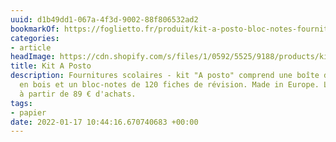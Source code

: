 ```yaml
---
uuid: d1b49dd1-067a-4f3d-9002-88f806532ad2
bookmarkOf: https://foglietto.fr/produit/kit-a-posto-bloc-notes-fournitures-scolaires-papeterie-en-ligne-foglietto/
categories:
- article
headImage: https://cdn.shopify.com/s/files/1/0592/5525/9188/products/kitboitearecettesfogliettoideecadeauoriginale_f407cd33-6043-497f-b03d-c873cf49f07f_480x.webp?v=1654693863
title: Kit A Posto
description: Fournitures scolaires - kit "A posto" comprend une boîte de rangement
  en bois et un bloc-notes de 120 fiches de révision. Made in Europe. Livraison offerte
  à partir de 89 € d'achats.
tags:
- papier
date: 2022-01-17 10:44:16.670740683 +00:00
---
```


